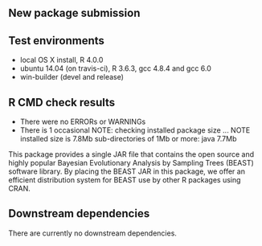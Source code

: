 ## New package submission

## Test environments
* local OS X install, R 4.0.0
* ubuntu 14.04 (on travis-ci), R 3.6.3, gcc 4.8.4 and gcc 6.0
* win-builder (devel and release)

## R CMD check results
* There were no ERRORs or WARNINGs
* There is 1 occasional NOTE:
  checking installed package size ... NOTE
    installed size is  7.8Mb
    sub-directories of 1Mb or more:
      java   7.7Mb

This package provides a single JAR file that contains the open source
and highly popular Bayesian Evolutionary Analysis by Sampling Trees (BEAST)
software library.  By placing the BEAST JAR in this package, we offer an
efficient distribution system for BEAST use by other R packages using
CRAN.

## Downstream dependencies
There are currently no downstream dependencies.
